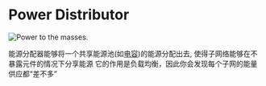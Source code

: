 # Power Distributor

![Power to the masses.](oredict:oc:powerDistributor)

能源分配器能够将一个共享能源池(如[电容](capacitor.md))的能源分配出去, 使得子网络能够在不暴露元件的情况下分享能源
它的作用是负载均衡，因此你会发现每个子网的能量供应都“差不多”